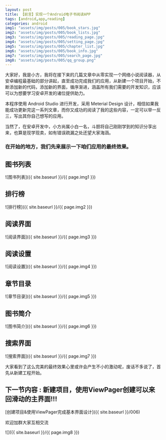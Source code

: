 ```yaml
---
layout: post
title: 【前言】实现一个Android电子书阅读APP
tags: [android,app,reading]
categories: android
img1: "assets/img/posts/005/book_stars.jpg"
img2: "assets/img/posts/005/book_lists.jpg"
img3: "assets/img/posts/005/reading_page.jpg"
img4: "assets/img/posts/005/setting_page.jpg"
img5: "assets/img/posts/005/chapter_list.jpg"
img6: "assets/img/posts/005/book_info.jpg"
img7: "assets/img/posts/005/search_page.jpg"
img8: "assets/img/posts/005/qq_group.png"
---
```


大家好，我是小方，我将在接下来的几篇文章中从零实现一个网络小说阅读器，从安卓编程最基础的部分讲起，直至成功完成我们的应用，从新建一个项目开始，不断添加新的代码，添加新的界面，循序渐进，涵盖所有我们需要的开发知识，应该可以为想要学习安卓开发的诸位提供助力。


本程序使用 Android Studio 进行开发，采用 Meterial Design 设计，相信如果我能成功更新完这一系列文章，而你又成功的阅读了我的这些内容，一定可以举一反三，写出其你自己想写的应用。



当然了，在安卓开发中，小方尚属小白一名，斗胆将自己刚刚学到的知识分享出来，也算是现学现卖，如有错误疏漏之处还望大家海涵。



### 在开始的地方，我们先来展示一下咱们应用的最终效果。


## 图书列表
![图书列表]({{ site.baseurl }}/{{ page.img1 }})


## 排行榜
![排行榜]({{ site.baseurl }}/{{ page.img2 }})


## 阅读界面
![阅读界面]({{ site.baseurl }}/{{ page.img3 }})


## 阅读设置
![阅读设置]({{ site.baseurl }}/{{ page.img4 }})


## 章节目录
![章节目录]({{ site.baseurl }}/{{ page.img5 }})


## 图书简介
![图书简介]({{ site.baseurl }}/{{ page.img6 }})


## 搜索界面
![搜索界面]({{ site.baseurl }}/{{ page.img7 }})


大家看到了这么完美的最终效果心里或许会产生不小的激动呢，废话不多说了，首先从新建工程开始。

## 下一节内容 : 新建项目，使用ViewPager创建可以来回滑动的主界面!!!

[创建项目&使用ViewPager完成基本界面设计]({{ site.baseurl }}/006)

欢迎加群大家互相交流

![]({{ site.baseurl }}/{{ page.img8 }})
